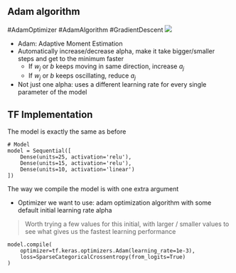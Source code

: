 
## Adam algorithm
#AdamOptimizer
#AdamAlgorithm #GradientDescent 
![](Pasted%20image%2020230104110419.png)
- Adam: Adaptive Moment Estimation
- Automatically increase/decrease alpha, make it take bigger/smaller steps and get to the minimum faster
	-  If $w_j$ or $b$ keeps moving in same direction, increase $a_j$
	-  If $w_j$ or $b$ keeps oscillating, reduce $a_j$
- Not just one alpha: uses a different learning rate for every single parameter of the model


## TF Implementation

The model is exactly the same as before
```
# Model
model = Sequential([
	Dense(units=25, activation='relu'),
	Dense(units=15, activation='relu'),
	Dense(units=10, activation='linear')
])
```

The way we compile the model is with one extra argument
- Optimizer we want to use: adam optimization algorithm with some default initial learning rate alpha
> Worth trying a few values for this initial, with larger / smaller values to see what gives us the fastest learning performance
```
model.compile(
	optimizer=tf.keras.optimizers.Adam(learning_rate=1e-3),
	loss=SparseCategoricalCrossentropy(from_logits=True)
) 
```